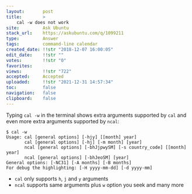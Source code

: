 ```yaml
---
layout:       post
title:        >
    cal -w does not work
site:         Ask Ubuntu
stack_url:    https://askubuntu.com/q/1099211
type:         Answer
tags:         command-line calendar
created_date: !!str "2018-12-07 16:00:05"
edit_date:    !!str ""
votes:        !!str "0"
favorites:    
views:        !!str "722"
accepted:     Accepted
uploaded:     !!str "2021-12-31 14:57:34"
toc:          false
navigation:   false
clipboard:    false
---
```


Typing `cal -w` in the terminal shows extra arguments supported by `cal` and even more extra arguments supported by `ncal`:

``` 
$ cal -w
Usage: cal [general options] [-hjy] [[month] year]
       cal [general options] [-hj] [-m month] [year]
       ncal [general options] [-bhJjpwySM] [-s country_code] [[month] year]
       ncal [general options] [-bhJeoSM] [year]
General options: [-NC31] [-A months] [-B months]
For debug the highlighting: [-H yyyy-mm-dd] [-d yyyy-mm]

```

- `cal` only supports `h`, `j` and `y` arguments
- `ncal` supports same arguments plus `w` option you seek and many more


